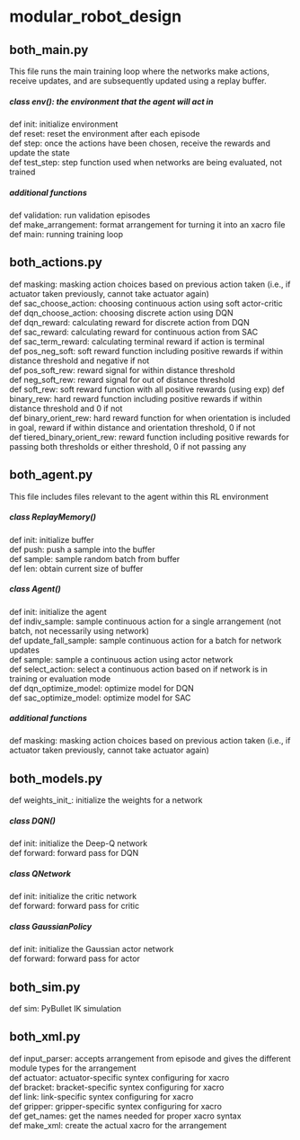 # modular_robot_design
## both_main.py  
This file runs the main training loop where the networks make actions, receive updates, and are subsequently updated using a replay buffer.  
##### class env(): the environment that the agent will act in  
def init: initialize environment  
def reset: reset the environment after each episode  
def step: once the actions have been chosen, receive the rewards and update the state  
def test_step: step function used when networks are being evaluated, not trained  

##### additional functions
def validation: run validation episodes  
def make_arrangement: format arrangement for turning it into an xacro file  
def main: running training loop  

## both_actions.py
def masking: masking action choices based on previous action taken (i.e., if actuator taken previously, cannot take actuator again)  
def sac_choose_action: choosing continuous action using soft actor-critic  
def dqn_choose_action: choosing discrete action using DQN  
def dqn_reward: calculating reward for discrete action from DQN  
def sac_reward: calculating reward for continuous action from SAC  
def sac_term_reward: calculating terminal reward if action is terminal  
def pos_neg_soft: soft reward function including positive rewards if within distance threshold and negative if not  
def pos_soft_rew: reward signal for within distance threshold  
def neg_soft_rew: reward signal for out of distance threshold  
def soft_rew: soft reward function with all positive rewards (using exp)
def binary_rew: hard reward function including positive rewards if within distance threshold and 0 if not  
def binary_orient_rew: hard reward function for when orientation is included in goal, reward if within distance and orientation threshold, 0 if not  
def tiered_binary_orient_rew: reward function including positive rewards for passing both thresholds or either threshold, 0 if not passing any 

## both_agent.py
This file includes files relevant to the agent within this RL environment  
##### class ReplayMemory()
def init: initialize buffer  
def push: push a sample into the buffer  
def sample: sample random batch from buffer  
def len: obtain current size of buffer  

##### class Agent()
def init: initialize the agent  
def indiv_sample: sample continuous action for a single arrangement (not batch, not necessarily using network)  
def update_fall_sample: sample continuous action for a batch for network updates  
def sample: sample a continuous action using actor network  
def select_action:  select a continuous action based on if network is in training or evaluation mode  
def dqn_optimize_model: optimize model for DQN  
def sac_optimize_model: optimize model for SAC  

##### additional functions  
def masking: masking action choices based on previous action taken (i.e., if actuator taken previously, cannot take actuator again)  

## both_models.py  
def weights_init_: initialize the weights for a network  

##### class DQN()  
def init: initialize the Deep-Q network  
def forward: forward pass for DQN  

##### class QNetwork  
def init: initialize the critic network  
def forward: forward pass for critic  

##### class GaussianPolicy  
def init: initialize the Gaussian actor network  
def forward: forward pass for actor  

## both_sim.py  
def sim: PyBullet IK simulation  

## both_xml.py  
def input_parser:  accepts arrangement from episode and gives the different module types for the arrangement  
def actuator: actuator-specific syntex configuring for xacro  
def bracket: bracket-specific syntex configuring for xacro  
def link: link-specific syntex configuring for xacro  
def gripper: gripper-specific syntex configuring for xacro  
def get_names:  get the names needed for proper xacro syntax  
def make_xml:  create the actual xacro for the arrangement  
